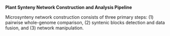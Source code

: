 <p><strong>Plant Synteny Network Construction and Analysis Pipeline</strong></p>
<p>Microsynteny network construction consists of three primary steps: (1) pairwise whole-genome comparison, (2) syntenic blocks detection and data fusion, and (3) network manipulation.</p>

<p><strong>&nbsp;</strong></p>
